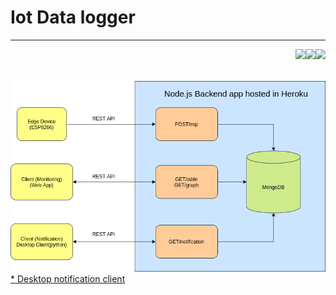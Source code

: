# Iot Data logger
<hr>

<img align="right" src="https://img.shields.io/badge/DB-mongodb-informational?style=flat&logo=mongodb&logoColor=white&color=199c0e"> 

<img align="right" src="https://img.shields.io/badge/Code-JavaScript-informational?style=flat&logo=javascript&logoColor=white&color=ebd234"> 

<img align="right" src="https://img.shields.io/badge/Tools-node.js-informational?style=flat&logo=node.js&logoColor=white&color=5aa154">
<br>
<br>
<br>
<img src="/images/flood.png">

<a href="https://github.com/kabanitech-makerspace/pythonDesktopNotificationClient">
* Desktop notification client
</a>
<br>
